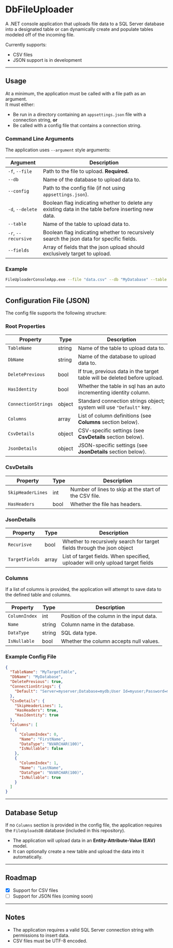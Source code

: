 # DbFileUploader

A .NET console application that uploads file data to a SQL Server database into a designated table or can dynamically create and populate tables modeled off of the incoming file.

Currently supports:
- CSV files 
- JSON support is in development  

---

## Usage

At a minimum, the application must be called with a file path as an argument.  
It must either:
- Be run in a directory containing an `appsettings.json` file with a connection string, **or**  
- Be called with a config file that contains a connection string.

### Command Line Arguments

The application uses `--argument` style arguments:

| Argument   | Description |
|------------|-------------|
| `-f`, `--file`   | Path to the file to upload. **Required.** |
| `--db`     | Name of the database to upload data to. |
| `--config` | Path to the config file (if not using `appsettings.json`). |
| `-d`, `--delete` | Boolean flag indicating whether to delete any existing data in the table before inserting new data. |
| `--table`  | Name of the table to upload data to. |
| `-r`, `--recursive` | Boolean flag indicating whether to recursively search the json data for specific fields. |
| `--fields`   | Array of fields that the json upload should exclusively target to upload. |

### Example

```bash
FileUploaderConsoleApp.exe --file "data.csv" --db "MyDatabase" --table "TargetTable" --delete --config "myconfig.json" --fields field1 field2 field3
```

---

## Configuration File (JSON)

The config file supports the following structure:

### Root Properties

| Property          | Type    | Description |
|-------------------|---------|-------------|
| `TableName`       | string  | Name of the table to upload data to. |
| `DbName`          | string  | Name of the database to upload data to. |
| `DeletePrevious`  | bool    | If true, previous data in the target table will be deleted before upload. |
| `HasIdentity`    | bool    | Whether the table in sql has an auto incrementing identity column. |
| `ConnectionStrings` | object | Standard connection strings object; system will use `"Default"` key. |
| `Columns`         | array   | List of column definitions (see **Columns** section below). |
| `CsvDetails`      | object  | CSV-specific settings (see **CsvDetails** section below). |
| `JsonDetails`     | object  | JSON-specific settings (see **JsonDetails** section below). |

### CsvDetails

| Property         | Type    | Description |
|------------------|---------|-------------|
| `SkipHeaderLines`| int     | Number of lines to skip at the start of the CSV file. |
| `HasHeaders`     | bool    | Whether the file has headers. |

### JsonDetails

| Property         | Type    | Description |
|------------------|---------|-------------|
| `Recurisve`      | bool    | Whether to recursively search for target fields through the json object |
| `TargetFields`   | array   | List of target fields. When specified, uploader will only upload target fields |

### Columns

If a list of columns is provided, the application will attempt to save data to the defined table and columns.

| Property   | Type    | Description |
|------------|---------|-------------|
| `ColumnIndex` | int   | Position of the column in the input data. |
| `Name`        | string | Column name in the database. |
| `DataType`    | string | SQL data type. |
| `IsNullable`  | bool   | Whether the column accepts null values. |

### Example Config File

```json
{
  "TableName": "MyTargetTable",
  "DbName": "MyDatabase",
  "DeletePrevious": true,
  "ConnectionStrings": {
    "Default": "Server=myserver;Database=mydb;User Id=myuser;Password=mypassword;"
  },
  "CsvDetails": {
    "SkipHeaderLines": 1,
    "HasHeaders": true,
    "HasIdentity": true
  },
  "Columns": [
    {
      "ColumnIndex": 0,
      "Name": "FirstName",
      "DataType": "NVARCHAR(100)",
      "IsNullable": false
    },
    {
      "ColumnIndex": 1,
      "Name": "LastName",
      "DataType": "NVARCHAR(100)",
      "IsNullable": true
    }
  ]
}
```

---

## Database Setup

If no `Columns` section is provided in the config file, the application requires the `FileUploadsDB` database (included in this repository).  

- The application will upload data in an **Entity-Attribute-Value (EAV)** model.
- It can optionally create a new table and upload the data into it automatically.

---

## Roadmap

- [x] Support for CSV files   
- [ ] Support for JSON files (coming soon)  

---

## Notes

- The application requires a valid SQL Server connection string with permissions to insert data.
- CSV files must be UTF-8 encoded.

